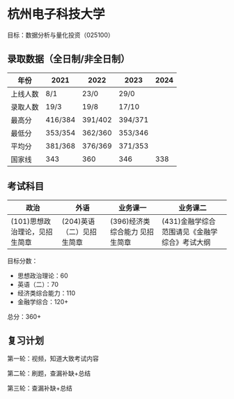 # 杭州电子科技大学

目标：数据分析与量化投资（025100）

## 录取数据（全日制/非全日制）

| 年份   | 2021    | 2022    | 2023    | 2024 |
|------|---------|---------|---------|------|
| 上线人数 | 8/1     | 23/0    | 29/0    |      |
| 录取人数 | 19/3    | 19/8    | 17/10   |      |
| 最高分  | 416/384 | 391/402 | 394/371 |      |
| 最低分  | 353/354 | 362/360 | 353/346 |      |
| 平均分  | 381/368 | 376/369 | 371/353 |      |
| 国家线  | 343     | 360     | 346     | 338  |

## 考试科目

| 政治                | 外语              | 业务课一               | 业务课二                           |
|-------------------|-----------------|--------------------|--------------------------------|
| (101)思想政治理论，见招生简章 | (204)英语（二）见招生简章 | (396)经济类综合能力 见招生简章 | (431)金融学综合 范围请见《金融学综合》考试大纲 |

目标分数：

- 思想政治理论：60
- 英语（二）：70
- 经济类综合能力：110
- 金融学综合：120+

总分：360+

## 复习计划

第一轮：视频，知道大致考试内容

第二轮：刷题，查漏补缺+总结

第三轮：查漏补缺+总结
